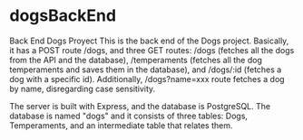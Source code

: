 # dogsBackEnd
Back End Dogs Proyect
This is the back end of the Dogs project. Basically, it has a POST route /dogs, and three GET routes: /dogs (fetches all the dogs from the API and the database), 
/temperaments (fetches all the dog temperaments and saves them in the database), and /dogs/:id (fetches a dog with a specific id). Additionally, /dogs?name=xxx
route fetches a dog by name, disregarding case sensitivity.

The server is built with Express, and the database is PostgreSQL. The database is named "dogs" and it consists of three tables: Dogs, Temperaments, and an 
intermediate table that relates them.
